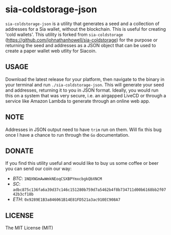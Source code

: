 # sia-coldstorage-json

`sia-coldstorage-json` is a utility that generates a seed and a collection of addresses for a Sia wallet, without the blockchain. This is useful for creating 'cold wallets'. This utility is forked from `sia-coldstorage` (https://github.com/johnathanhowell/sia-coldstorage) for the purpose or returning the seed and addresses as a JSON object that can be used to create a paper wallet web utlity for Siacoin.

## USAGE

Download the latest release for your platform, then navigate to the binary in your terminal and run `./sia-coldstorage-json`.
This will generate your seed and addresses, returning it to you in JSON format. Ideally, you would run this on a
system that was very secure, i.e. an airgapped LiveCD or through a service like Amazon Lambda to generate through an online web app.

## NOTE

Addresses in JSON output need to have `trim` run on them. Will fix this bug once I have a chance to run through the `Go` documentation.

## DONATE

If you find this utility useful and would like to buy us some coffee or beer you can send our coin our way:

- *BTC*:  `1NQXNGmAwWmkNEoqCSXBPYmxcbgkQbXNCM`
- *SC*: `adbc875c136fa6a39d37c146c151280b759d7a5462b4f8b734711d00b6168bb2f0742b3cf18b`
- *ETH*: `0x9289E1B3a846061B14E81FD521a3ac910EC908A7`

## LICENSE

The MIT License (MIT)
